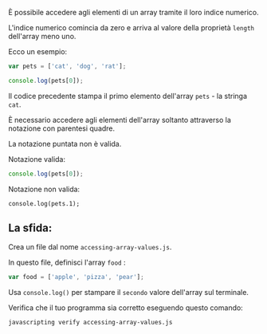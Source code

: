 È possibile accedere agli elementi di un array tramite il loro indice numerico.

L'indice numerico comincia da zero e arriva al valore della proprietà `length` dell'array meno uno.

Ecco un esempio:


```js
var pets = ['cat', 'dog', 'rat'];

console.log(pets[0]);
```

Il codice precedente stampa il primo elemento dell'array `pets` - la stringa `cat`.

È necessario accedere agli elementi dell'array soltanto attraverso la notazione con parentesi quadre.

La notazione puntata non è valida.

Notazione valida:

```js
console.log(pets[0]);
```

Notazione non valida:
```
console.log(pets.1);
```

## La sfida:

Crea un file dal nome `accessing-array-values.js`.

In questo file, definisci l'array `food` :
```js
var food = ['apple', 'pizza', 'pear'];
```


Usa `console.log()` per stampare il `secondo` valore dell'array sul terminale.

Verifica che il tuo programma sia corretto eseguendo questo comando:

```bash
javascripting verify accessing-array-values.js
```
